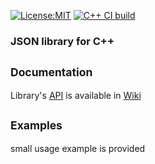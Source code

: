 [![License:MIT](https://img.shields.io/badge/License-MIT-blue?style=plastic)](LICENSE)
[![C++ CI build](../../actions/workflows/build.yml/badge.svg)](../../actions/workflows/build.yml)
### JSON library for C++

## <sub>Documentation</sub>
Library's [API](../../wiki/API) is available in [Wiki](../../wiki)

## <sub>Examples</sub>
small usage example is provided
